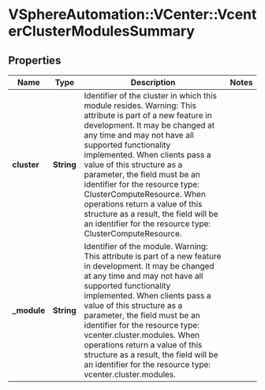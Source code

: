 # VSphereAutomation::VCenter::VcenterClusterModulesSummary

## Properties
Name | Type | Description | Notes
------------ | ------------- | ------------- | -------------
**cluster** | **String** | Identifier of the cluster in which this module resides. Warning: This attribute is part of a new feature in development. It may be changed at any time and may not have all supported functionality implemented. When clients pass a value of this structure as a parameter, the field must be an identifier for the resource type: ClusterComputeResource. When operations return a value of this structure as a result, the field will be an identifier for the resource type: ClusterComputeResource. | 
**_module** | **String** | Identifier of the module. Warning: This attribute is part of a new feature in development. It may be changed at any time and may not have all supported functionality implemented. When clients pass a value of this structure as a parameter, the field must be an identifier for the resource type: vcenter.cluster.modules. When operations return a value of this structure as a result, the field will be an identifier for the resource type: vcenter.cluster.modules. | 


